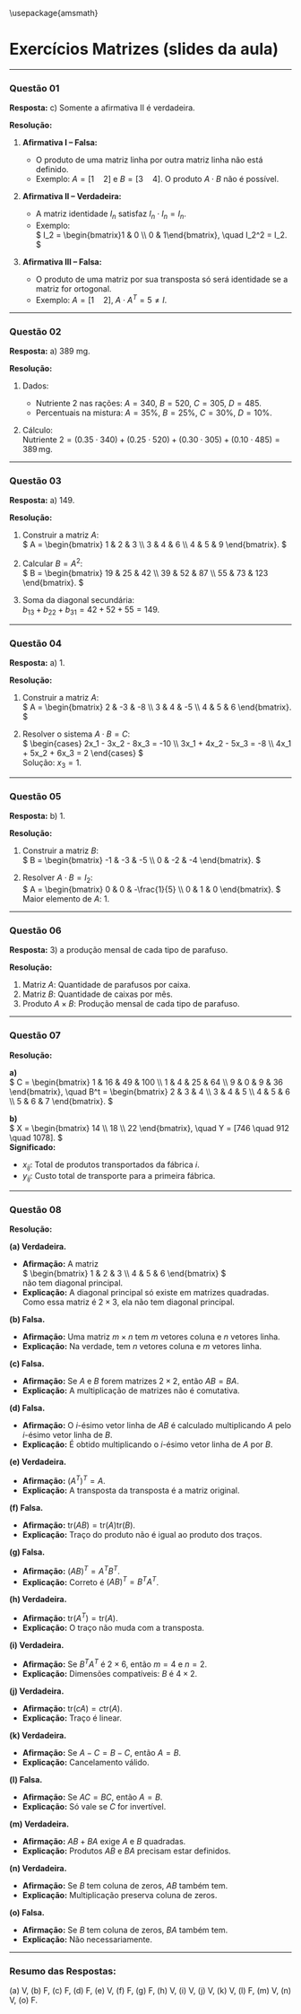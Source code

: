 \usepackage{amsmath}
# Exercícios Matrizes (slides da aula)

---

### **Questão 01**  
**Resposta:** c) Somente a afirmativa II é verdadeira.  

**Resolução:**  

1. **Afirmativa I – Falsa:**  
   - O produto de uma matriz linha por outra matriz linha não está definido.  
   - Exemplo: $`A = [1 \quad 2]`$ e $`B = [3 \quad 4]`$. O produto $`A \cdot B`$ não é possível.  

2. **Afirmativa II – Verdadeira:**  
   - A matriz identidade $`I_n`$ satisfaz $`I_n \cdot I_n = I_n`$.  
   - Exemplo:  
     $`
     I_2 = \begin{bmatrix}1 & 0 \\ 0 & 1\end{bmatrix}, \quad I_2^2 = I_2.  
     `$  

3. **Afirmativa III – Falsa:**  
   - O produto de uma matriz por sua transposta só será identidade se a matriz for ortogonal.  
   - Exemplo: $`A = [1 \quad 2]`$, $`A \cdot A^T = 5 \neq I`$.  

---

### **Questão 02**  
**Resposta:** a) 389 mg.  

**Resolução:**  

1. Dados:  
   - Nutriente 2 nas rações: $`A = 340`$, $`B = 520`$, $`C = 305`$, $`D = 485`$.  
   - Percentuais na mistura: $`A = 35\%`$, $`B = 25\%`$, $`C = 30\%`$, $`D = 10\%`$.  

2. Cálculo:  
   $`
   \text{Nutriente 2} = (0.35 \cdot 340) + (0.25 \cdot 520) + (0.30 \cdot 305) + (0.10 \cdot 485) = 389 \, \text{mg}.  
   `$  

---

### **Questão 03**  
**Resposta:** a) 149.  

**Resolução:**  

1. Construir a matriz $`A`$:  
   $`
   A = \begin{bmatrix}  
   1 & 2 & 3 \\  
   3 & 4 & 6 \\  
   4 & 5 & 9  
   \end{bmatrix}.  
   `$  

2. Calcular $`B = A^2`$:  
   $` 
   B = \begin{bmatrix}  
   19 & 25 & 42 \\  
   39 & 52 & 87 \\  
   55 & 73 & 123  
   \end{bmatrix}.  
   `$  

3. Soma da diagonal secundária:  
   $` 
   b_{13} + b_{22} + b_{31} = 42 + 52 + 55 = 149.  
   `$  

---

### **Questão 04**  
**Resposta:** a) 1.  

**Resolução:**  

1. Construir a matriz $`A`$:  
   $`  
   A = \begin{bmatrix}  
   2 & -3 & -8 \\  
   3 & 4 & -5 \\  
   4 & 5 & 6  
   \end{bmatrix}.  
   `$  

2. Resolver o sistema $`A \cdot B = C`$:  
   $`  
   \begin{cases}  
   2x_1 - 3x_2 - 8x_3 = -10 \\  
   3x_1 + 4x_2 - 5x_3 = -8 \\  
   4x_1 + 5x_2 + 6x_3 = 2  
   \end{cases}  
   `$  
   Solução: $`x_3 = 1`$.  

---

### **Questão 05**  
**Resposta:** b) 1.  

**Resolução:**  

1. Construir a matriz $`B`$:  
   $`
   B = \begin{bmatrix}  
   -1 & -3 & -5 \\  
   0 & -2 & -4  
   \end{bmatrix}.  
   `$  

2. Resolver $`A \cdot B = I_2`$:  
   $`  
   A = \begin{bmatrix}  
   0 & 0 & -\frac{1}{5} \\  
   0 & 1 & 0  
   \end{bmatrix}.  
   `$  
   Maior elemento de $`A`$: $`1`$.  

---

### **Questão 06**  
**Resposta:** 3) a produção mensal de cada tipo de parafuso.  

**Resolução:**  

1. Matriz $`A`$: Quantidade de parafusos por caixa.  
2. Matriz $`B`$: Quantidade de caixas por mês.  
3. Produto $`A \times B`$: Produção mensal de cada tipo de parafuso.  

---

### **Questão 07**  
**Resolução:**  

**a)**  
$`  
C = \begin{bmatrix}  
1 & 16 & 49 & 100 \\  
1 & 4 & 25 & 64 \\  
9 & 0 & 9 & 36  
\end{bmatrix}, \quad B^t = \begin{bmatrix}  
2 & 3 & 4 \\  
3 & 4 & 5 \\  
4 & 5 & 6 \\  
5 & 6 & 7  
\end{bmatrix}.  
`$  

**b)**  
$` 
X = \begin{bmatrix}  
14 \\  
18 \\  
22  
\end{bmatrix}, \quad Y = [746 \quad 912 \quad 1078].  
`$  
**Significado:**  
- $`x_{ij}`$: Total de produtos transportados da fábrica $`i`$.  
- $`y_{ij}`$: Custo total de transporte para a primeira fábrica.  

---

### **Questão 08**  
**Resolução:**  

**(a) Verdadeira.**  
- **Afirmação:** A matriz  
  $`  
  \begin{bmatrix}  
  1 & 2 & 3 \\  
  4 & 5 & 6  
  \end{bmatrix}  
  `$  
  não tem diagonal principal.  
- **Explicação:** A diagonal principal só existe em matrizes quadradas. Como essa matriz é $`2 \times 3`$, ela não tem diagonal principal.  

**(b) Falsa.**  
- **Afirmação:** Uma matriz $`m \times n`$ tem $`m`$ vetores coluna e $`n`$ vetores linha.  
- **Explicação:** Na verdade, tem $`n`$ vetores coluna e $`m`$ vetores linha.  

**(c) Falsa.**  
- **Afirmação:** Se $`A`$ e $`B`$ forem matrizes $`2 \times 2`$, então $`AB = BA`$.  
- **Explicação:** A multiplicação de matrizes não é comutativa.  

**(d) Falsa.**  
- **Afirmação:** O $`i`$-ésimo vetor linha de $`AB`$ é calculado multiplicando $`A`$ pelo $`i`$-ésimo vetor linha de $`B`$.  
- **Explicação:** É obtido multiplicando o $`i`$-ésimo vetor linha de $`A`$ por $`B`$.  

**(e) Verdadeira.**  
- **Afirmação:** $`(A^T)^T = A`$.  
- **Explicação:** A transposta da transposta é a matriz original.  

**(f) Falsa.**  
- **Afirmação:** $`\text{tr}(AB) = \text{tr}(A)\text{tr}(B)`$.  
- **Explicação:** Traço do produto não é igual ao produto dos traços.  

**(g) Falsa.**  
- **Afirmação:** $`(AB)^T = A^T B^T`$.  
- **Explicação:** Correto é $`(AB)^T = B^T A^T`$.  

**(h) Verdadeira.**  
- **Afirmação:** $`\text{tr}(A^T) = \text{tr}(A)`$.  
- **Explicação:** O traço não muda com a transposta.  

**(i) Verdadeira.**  
- **Afirmação:** Se $`B^T A^T`$ é $`2 \times 6`$, então $`m = 4`$ e $`n = 2`$.  
- **Explicação:** Dimensões compatíveis: $`B`$ é $`4 \times 2`$.  

**(j) Verdadeira.**  
- **Afirmação:** $`\text{tr}(cA) = c \text{tr}(A)`$.  
- **Explicação:** Traço é linear.  

**(k) Verdadeira.**  
- **Afirmação:** Se $`A - C = B - C`$, então $`A = B`$.  
- **Explicação:** Cancelamento válido.  

**(l) Falsa.**  
- **Afirmação:** Se $`AC = BC`$, então $`A = B`$.  
- **Explicação:** Só vale se $`C`$ for invertível.  

**(m) Verdadeira.**  
- **Afirmação:** $`AB + BA`$ exige $`A`$ e $`B`$ quadradas.  
- **Explicação:** Produtos $`AB`$ e $`BA`$ precisam estar definidos.  

**(n) Verdadeira.**  
- **Afirmação:** Se $`B`$ tem coluna de zeros, $`AB`$ também tem.  
- **Explicação:** Multiplicação preserva coluna de zeros.  

**(o) Falsa.**  
- **Afirmação:** Se $`B`$ tem coluna de zeros, $`BA`$ também tem.  
- **Explicação:** Não necessariamente.  

---

### Resumo das Respostas:  
(a) V, (b) F, (c) F, (d) F, (e) V, (f) F, (g) F, (h) V, (i) V, (j) V, (k) V, (l) F, (m) V, (n) V, (o) F.  
